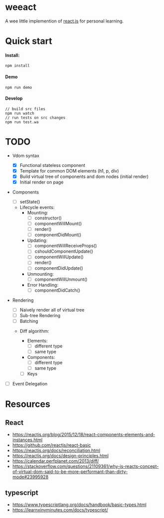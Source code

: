 # weeact

A wee little implemention of [react.js][react] for personal learning.

# Quick start

#### Install:

```
npm install
```

#### Demo

```
npm run demo
```

#### Develop

```
// build src files
npm run watch
// run tests on src changes
npm run test.wa
```

# TODO

* Vdom syntax

  * [x] Functional stateless component
  * [x] Template for common DOM elements (h1, p, div)
  * [x] Build virtual tree of components and dom nodes (initial render)
  * [x] Initial render on page

* Components
  * [ ] setState()
  * Lifecycle events:
    * Mounting:
      * [ ] constructor()
      * [ ] componentWillMount()
      * [ ] render()
      * [ ] componentDidMount()
    * Updating:
      * [ ] componentWillReceiveProps()
      * [ ] cshouldComponentUpdate()
      * [ ] componentWillUpdate()
      * [ ] render()
      * [ ] componentDidUpdate()
    * Unmounting:
      * [ ] componentWillUnmount()
    * Error Handling:
      * [ ] componentDidCatch()
* Rendering

  * [ ] Naively render all of virtual tree
  * [ ] Sub-tree Rendering
  * [ ] Batching
  * Diff algorithm:

    * Elements:
      * [ ] different type
      * [ ] same type
    * Components:
      * [ ] different type
      * [ ] same type
    * [ ] Keys

* [ ] Event Delegation

# Resources

## React

* https://reactjs.org/blog/2015/12/18/react-components-elements-and-instances.html
* https://github.com/reactjs/react-basic
* https://reactjs.org/docs/reconciliation.html
* https://reactjs.org/docs/design-principles.html
* https://calendar.perfplanet.com/2013/diff/
* https://stackoverflow.com/questions/21109361/why-is-reacts-concept-of-virtual-dom-said-to-be-more-performant-than-dirty-mode#23995928

## typescript

* https://www.typescriptlang.org/docs/handbook/basic-types.html
* https://learnxinyminutes.com/docs/typescript/

[react]: https://reactjs.org/ "react"
